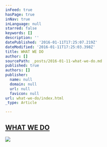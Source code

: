 ```yaml
---
inFeed: true
hasPage: true
inNav: true
inLanguage: null
starred: false
keywords: []
description: ''
datePublished: '2016-01-11T17:25:07.219Z'
dateModified: '2016-01-11T17:25:03.398Z'
title: WHAT WE DO
author: []
sourcePath: _posts/2016-01-11-what-we-do.md
published: true
authors: []
publisher:
  name: null
  domain: null
  url: null
  favicon: null
url: what-we-do/index.html
_type: Article

---
```

## [WHAT WE DO][0]
![](https://s3-us-west-2.amazonaws.com/the-grid-img/p/99d8ab44a21cfc6a4cbbde2249b799a7f76e6103.jpg)

[0]: https://thegrid.ai/mayday/what-we-do-detail/